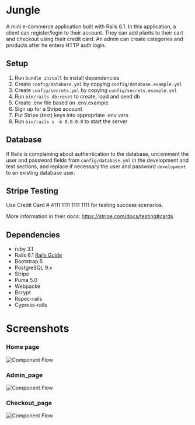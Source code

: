 # Jungle

A mini e-commerce application built with Rails 6.1. In this application, a client can register/login to their account. They can add plants to their cart and checkout using their credit card. An admin can create categories and products after he enters HTTP auth login.

## Setup

1. Run `bundle install` to install dependencies
2. Create `config/database.yml` by copying `config/database.example.yml`
3. Create `config/secrets.yml` by copying `config/secrets.example.yml`
4. Run `bin/rails db:reset` to create, load and seed db
5. Create .env file based on .env.example
6. Sign up for a Stripe account
7. Put Stripe (test) keys into appropriate .env vars
8. Run `bin/rails s -b 0.0.0.0` to start the server

## Database

If Rails is complaining about authentication to the database, uncomment the user and password fields from `config/database.yml` in the development and test sections, and replace if necessary the user and password `development` to an existing database user.

## Stripe Testing

Use Credit Card # 4111 1111 1111 1111 for testing success scenarios.

More information in their docs: <https://stripe.com/docs/testing#cards>

## Dependencies

- ruby 3.1
- Rails 6.1 [Rails Guide](http://guides.rubyonrails.org/v6.1/)
- Bootstrap 5
- PostgreSQL 9.x
- Stripe
- Puma 5.0
- Webpacke
- Bcrypt
- Rspec-rails
- Cypress-rails

# Screenshots

### Home page

![Component Flow](https://github.com/lining04111223/jungle-rails/tree/master/Home_page.png?raw=true)

### Admin_page

![Component Flow](https://github.com/lining04111223/jungle-rails/tree/master/Admin_page.png?raw=true)

### Checkout_page

![Component Flow](https://github.com/lining04111223/jungle-rails/tree/master/Checkout_page.png?raw=true)
